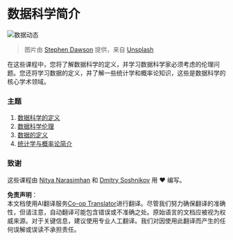 <!--
CO_OP_TRANSLATOR_METADATA:
{
  "original_hash": "696a8474a01054281704cbfb09148949",
  "translation_date": "2025-08-24T12:20:28+00:00",
  "source_file": "1-Introduction/README.md",
  "language_code": "zh"
}
-->
# 数据科学简介

![数据动态](../../../1-Introduction/images/data.jpg)
> 图片由 <a href="https://unsplash.com/@dawson2406?utm_source=unsplash&utm_medium=referral&utm_content=creditCopyText">Stephen Dawson</a> 提供，来自 <a href="https://unsplash.com/s/photos/data?utm_source=unsplash&utm_medium=referral&utm_content=creditCopyText">Unsplash</a>
  
在这些课程中，您将了解数据科学的定义，并学习数据科学家必须考虑的伦理问题。您还将学习数据的定义，并了解一些统计学和概率论知识，这些是数据科学的核心学术领域。

### 主题

1. [数据科学的定义](01-defining-data-science/README.md)
2. [数据科学伦理](02-ethics/README.md)
3. [数据的定义](03-defining-data/README.md)
4. [统计学与概率论简介](04-stats-and-probability/README.md)

### 致谢

这些课程由 [Nitya Narasimhan](https://twitter.com/nitya) 和 [Dmitry Soshnikov](https://twitter.com/shwars) 用 ❤️ 编写。

**免责声明**：  
本文档使用AI翻译服务[Co-op Translator](https://github.com/Azure/co-op-translator)进行翻译。尽管我们努力确保翻译的准确性，但请注意，自动翻译可能包含错误或不准确之处。原始语言的文档应被视为权威来源。对于关键信息，建议使用专业人工翻译。我们对因使用此翻译而产生的任何误解或误读不承担责任。
